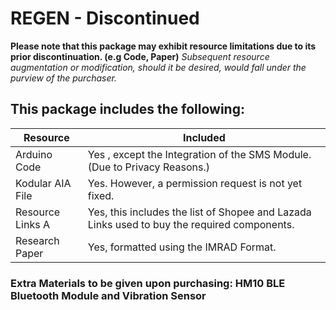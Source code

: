 
# REGEN - Discontinued

**Please note that this package may exhibit resource limitations due to its prior discontinuation. (e.g Code, Paper)** *Subsequent resource augmentation or modification, should it be desired, would fall under the purview of the purchaser.*



## This package includes the following:

| Resource      | Included   |
|---------------|------------|
| Arduino Code  |   Yes  , except the Integration of the SMS Module. (Due to Privacy Reasons.)
| Kodular AIA File       | Yes. However, a permission request is not yet fixed.        |
| Resource Links A        | Yes, this includes the list of Shopee and Lazada Links used to buy the required components.         |
| Research Paper       | Yes, formatted using the IMRAD Format.       |

### Extra Materials to be given upon purchasing: HM10 BLE Bluetooth Module and Vibration Sensor
